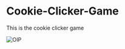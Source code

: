 # Cookie-Clicker-Game

This is the cookie clicker game 

![OIP](https://github.com/DarkStarStrix/Cookie-Clicker-Game/assets/108637439/2d426710-23a0-4fd1-b505-c84d55a18c82)

